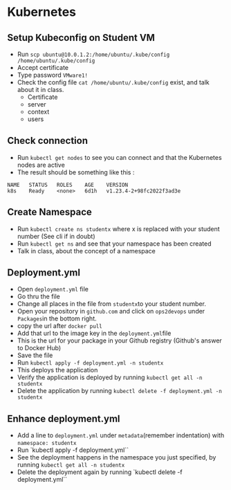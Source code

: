 # Kubernetes

## Setup Kubeconfig on Student VM

- Run `scp ubuntu@10.0.1.2:/home/ubuntu/.kube/config /home/ubuntu/.kube/config`
- Accept certificate
- Type password `VMware1!`
- Check the config file `cat /home/ubuntu/.kube/config` exist, and talk about it in class.
    - Certificate
    - server
    - context
    - users

## Check connection

- Run `kubectl get nodes` to see you can connect and that the Kubernetes nodes are active
- The result should be something like this :
```
NAME   STATUS   ROLES    AGE    VERSION
k8s    Ready    <none>   6d1h   v1.23.4-2+98fc2022f3ad3e
```

## Create Namespace
- Run `kubectl create ns studentx` where x is replaced with your student number (See cli if in doubt)
- Run `kubectl get ns` and see that your namespace has been created
- Talk in class, about the concept of a namespace

## Deployment.yml

- Open `deployment.yml` file
- Go thru the file
- Change all places in the file from `studentx`to your student number.
- Open your repository in `github.com` and click on `ops2devops` under `Packages`in the bottom right.
- copy the url after `docker pull`
- Add that url to the image key in the `deployment.yml`file
- This is the url for your package in your Github registry (Github's answer to Docker Hub)
- Save the file
- Run `kubectl apply -f deployment.yml -n studentx`
- This deploys the application
- Verify the application is deployed by running `kubectl get all -n studentx`
- Delete the application by running `kubectl delete -f deployment.yml -n studentx`

## Enhance deployment.yml

- Add a line to `deployment.yml` under `metadata`(remember indentation) with `namespace: studentx`
- Run `kubectl apply -f deployment.yml``
- See the deployment happens in the namespace you just specified, by running `kubectl get all -n studentx`
- Delete the deployment again by running `kubectl delete -f deployment.yml``


